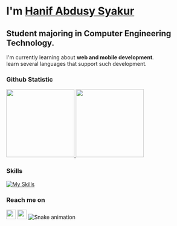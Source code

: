 # I'm **[Hanif Abdusy Syakur](https://hnf71z.github.io)**  

Student majoring in Computer Engineering Technology.<br>
--

I'm currently learning about **web and mobile development**.  
learn several languages that support such development.
<br>

### Github Statistic
<p align="left">
<a href="https://github.com/hnf71z">
  <img height="180em" src="https://github-readme-stats-eight-theta.vercel.app/api?username=hnf71z&show_icons=true&theme=react&include_all_commits=true&count_private=true"/>
  <img height="180em" src="https://github-readme-stats-eight-theta.vercel.app/api/top-langs/?username=hnf71z&layout=compact&langs_count=8&theme=react"/>
</a>
</p>

### Skills
[![My Skills](https://skillicons.dev/icons?i=html,css,js,php,laravel,react,dart,flutter,python,figma,github,mysql&theme=light&perline=6)](https://skillicons.dev,tailwind)

### Reach me on
<a href="https://www.linkedin.com/in/hanif-abdusy/"><img src="https://img.shields.io/badge/linkedin-%230077B5.svg?&style=for-the-badge&logo=linkedin&logoColor=white" height=25></a> <a href="https://www.instagram.com/hanif_abdusy/"><img src="https://img.shields.io/badge/instagram-%23E4405F.svg?&style=for-the-badge&logo=instagram&logoColor=white" height=25></a>
<img src="https://raw.githubusercontent.com/hnf71z/hnf71z/output/snake.svg" alt="Snake animation" />

